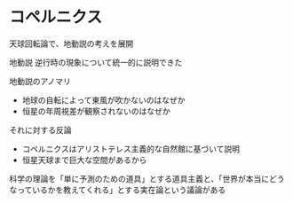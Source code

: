 # コペルニクス

天球回転論で、地動説の考えを展開

地動説
逆行時の現象について統一的に説明できた

地動説のアノマリ

- 地球の自転によって東風が吹かないのはなぜか
- 恒星の年周視差が観察されないのはなぜか

それに対する反論

- コペルニクスはアリストテレス主義的な自然館に基づいて説明
- 恒星天球まで巨大な空間があるから

科学の理論を「単に予測のための道具」とする道具主義と、「世界が本当にどうなっているかを教えてくれる」とする実在論という議論がある